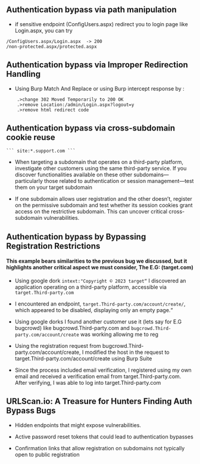 ## Authentication bypass via path manipulation
- if sensitive endpoint (ConfigUsers.aspx) redirect you to login page like Login.aspx, you can try
```
/ConfigUsers.aspx/Login.aspx  -> 200
/non-protected.aspx/protected.aspx
```

## Authentication bypass  via Improper Redirection Handling

- Using Burp Match And Replace or using Burp intercept response by :
```
	.>change 302 Moved Temporarily to 200 OK
	.>remove Location:/admin/Login.aspx?logout=y
	.>remove html redirect code
```

## Authentication bypass via cross-subdomain cookie reuse
	``` site:*.support.com ```
- When targeting a subdomain that operates on a third-party platform, investigate other customers using the same third-party service. If you discover functionalities available on these other subdomains—particularly those related to authentication or session management—test them on your target subdomain

- If one subdomain allows user registration and the other doesn’t, register on the permissive subdomain and test whether its session cookies grant access on the restrictive subdomain. This can uncover critical cross-subdomain vulnerabilities.


## Authentication bypass by Bypassing Registration Restrictions
#### This example bears similarities to the previous bug we discussed, but it highlights another critical aspect we must consider, The E.G: (target.com)

- Using google dork `intext:"Copyright © 2023 target“` I discovered an application operating on a third-party platform, accessible via `target.Third-party.com`
	
- I encountered an endpoint, `target.Third-party.com/account/create/`, which appeared to be disabled, displaying only an empty page.“
	
- Using google dorks I found another customer use it (lets say for E.G bugcrowd) like bugcrowd.Third-party.com and `bugcrowd.Third-party.com/account/create` was working allowing me to reg
	
- Using the registration request from bugcrowd.Third-party.com/account/create, I modified the host in the request to target.Third-party.com/account/create using Burp Suite
	
- Since the process included email verification, I registered using my own email and received a verification email from target.Third-party.com. After verifying, I was able to log into target.Third-party.com
	


## URLScan.io: A Treasure for Hunters  Finding Auth Bypass Bugs
- Hidden endpoints that might expose vulnerabilities.
	
- Active password reset tokens that could lead to authentication bypasses
	
- Confirmation links that allow registration on subdomains not typically open to public registration

